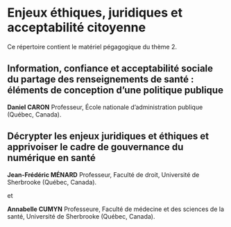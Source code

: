 # Enjeux éthiques, juridiques et acceptabilité citoyenne

Ce répertoire contient le matériel pégagogique du thème 2.

## Information, confiance et acceptabilité sociale du partage des renseignements de santé : éléments de conception d’une politique publique
**Daniel CARON**
Professeur, École nationale d’administration publique (Québec, Canada).

## Décrypter les enjeux juridiques et éthiques et apprivoiser le cadre de gouvernance du numérique en santé

**Jean-Frédéric MÉNARD** 
Professeur, Faculté de droit, Université de Sherbrooke (Québec, Canada).

et

**Annabelle CUMYN**
Professeure, Faculté de médecine et des sciences de la santé, Université de Sherbrooke (Québec, Canada).
